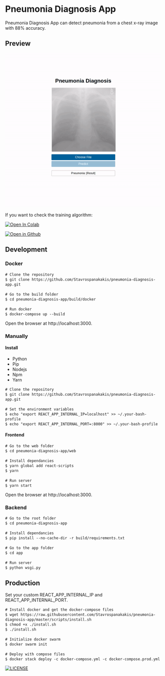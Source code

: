 # Pneumonia Diagnosis App

Pneumonia Diagnosis App can detect pneumonia from a chest x-ray image with 88% accuracy. 

## Preview
![preview](preview.gif)

If you want to check the training algorithm:

[![Open In Colab](https://colab.research.google.com/assets/colab-badge.svg)](https://colab.research.google.com/github/Stavrospanakakis/pneumonia-diagnosis/blob/master/pneumonia_diagnosis.ipynb)

[![Open in Github](https://img.shields.io/badge/-Open%20in%20Gihub-gray)](https://github.com/Stavrospanakakis/pneumonia-diagnosis-app)
## Development

### Docker

```
# Clone the repository
$ git clone https://github.com/Stavrospanakakis/pneumonia-diagnosis-app.git

# Go to the build folder
$ cd pneumonia-diagnosis-app/build/docker

# Run docker
$ docker-compose up --build
```
Open the browser at http://localhost:3000.

### Manually

#### Install
- Python
- Pip
- Nodejs
- Npm
- Yarn

```
# Clone the repository
$ git clone https://github.com/Stavrospanakakis/pneumonia-diagnosis-app.git

# Set the environment variables
$ echo "export REACT_APP_INTERNAL_IP=localhost" >> ~/.your-bash-profile
$ echo "export REACT_APP_INTERNAL_PORT=:8000" >> ~/.your-bash-profile
```
#### Frontend
```
# Go to the web folder
$ cd pneumonia-diagnosis-app/web

# Install dependancies
$ yarn global add react-scripts
$ yarn 

# Run server
$ yarn start
```

Open the browser at http://localhost:3000.

### Backend
```
# Go to the root folder
$ cd pneumonia-diagnosis-app

# Install dependancies
$ pip install --no-cache-dir -r build/requirements.txt

# Go to the app folder
$ cd app

# Run server
$ python wsgi.py 
```
## Production

Set your custom REACT_APP_INTERNAL_IP and REACT_APP_INTERNAL_PORT.


```
# Install docker and get the docker-compose files
$ wget https://raw.githubusercontent.com/Stavrospanakakis/pneumonia-diagnosis-app/master/scripts/install.sh
$ chmod +x ./install.sh
$ ./install.sh

# Initialize docker swarm
$ docker swarm init 

# Deploy with compose files
$ docker stack deploy -c docker-compose.yml -c docker-compose.prod.yml
```

[![LICENSE](https://img.shields.io/apm/l/vim-mode)](https://github.com/Stavrospanakakis/pneumonia-diagnosis-app/blob/master/LICENSE)

